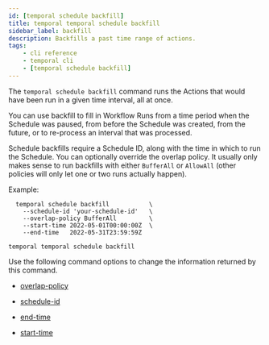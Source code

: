 ```yaml
---
id: [temporal schedule backfill]
title: temporal temporal schedule backfill
sidebar_label: backfill
description: Backfills a past time range of actions.
tags:
	- cli reference
	- temporal cli
	- [temporal schedule backfill]
---
```


The `temporal schedule backfill` command runs the Actions that would have been run in a given time
interval, all at once.

 You can use backfill to fill in Workflow Runs from a time period when the Schedule was paused, from
before the Schedule was created, from the future, or to re-process an interval that was processed.

Schedule backfills require a Schedule ID, along with the time in which to run the Schedule. You can
optionally override the overlap policy. It usually only makes sense to run backfills with either
`BufferAll` or `AllowAll` (other policies will only let one or two runs actually happen).

Example:

```
  temporal schedule backfill           \
    --schedule-id 'your-schedule-id'   \
    --overlap-policy BufferAll         \
    --start-time 2022-05-01T00:00:00Z  \
    --end-time   2022-05-31T23:59:59Z
```

`temporal temporal schedule backfill`

Use the following command options to change the information returned by this command.



- [overlap-policy](/cli/cmd-options/overlap-policy)



- [schedule-id](/cli/cmd-options/schedule-id)



- [end-time](/cli/cmd-options/end-time)

- [start-time](/cli/cmd-options/start-time)


